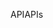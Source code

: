 <span data-ttu-id="b3dd3-101">API</span><span class="sxs-lookup"><span data-stu-id="b3dd3-101">APIs</span></span>